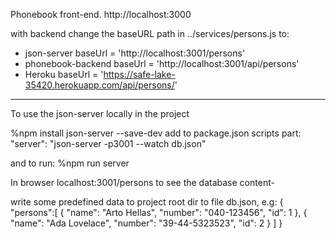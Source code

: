Phonebook front-end.
http://localhost:3000

with backend change the baseURL path in ../services/persons.js to:
- json-server        baseUrl = 'http://localhost:3001/persons' 
- phonebook-backend  baseUrl = 'http://localhost:3001/api/persons'
- Heroku             baseUrl = 'https://safe-lake-35420.herokuapp.com/api/persons/'





-----------------------------------------------------------------------------------

To use the json-server locally in the project

%npm install json-server --save-dev 
add to package.json scripts part:
"server": "json-server -p3001 --watch db.json"

and to run:
%npm run server

In browser localhost:3001/persons to see the database content-


write some predefined data to project root dir to file db.json, e.g:
{
  "persons":[
    { 
      "name": "Arto Hellas", 
      "number": "040-123456",
      "id": 1
    },
    { 
      "name": "Ada Lovelace", 
      "number": "39-44-5323523",
      "id": 2
    }
  ]
}